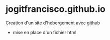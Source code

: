 # jogitfrancisco.github.io

Creation d'un site d'hebergement avec github
- mise en place d'un fichier html
